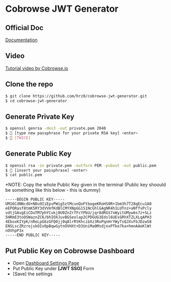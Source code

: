 # Cobrowse JWT Generator

## Official Doc
[Documentation](https://docs.cobrowse.io/agent-side-integrations/json-web-tokens-jwts)

## Video
[Tutorial video by Cobrowse.io](https://www.youtube.com/watch?v=jm8AYUfH9hw&t=288s)

## Clone the repo
```bash
$ git clone https://github.com/hrz8/cobrowse-jwt-generator.git
$ cd cobrowse-jwt-generator
```

## Generate Private Key
```bash
$ openssl genrsa -des3 -out private.pem 2048
$ 🔑 [type new passphrase for your private RSA key] <enter>
$ 🔑 [TWICE]
```

## Generate Public Key
```bash
$ openssl rsa -in private.pem -outform PEM -pubout -out public.pem
$ 🔑 [insert your passphrase] <enter>
$ cat public.pem
```
*NOTE: Copy the whole Public Key given in the terminal (Public key shoould be something like this below - this is dummy)
```
-----BEGIN PUBLIC KEY-----
UM16CdNNcdU+N0u9IiEpvPWig5ztMcunQoFtbogeKRoHS0R+1bm3h7T28qEcu1A0
eEPORasf8tmK5RY3dVVmfKdBlCMYXNpGG1S1NcGhlGAgNR4h1LUTnz+aNffvPcly
vdtjGAvgEiCDuTM7phYCukj8U0ZnZrfFcYPbU/jqr8dRGS7xWyitUMyw6s7z+SLz
5HRmE3toOSWaznZC6/bhIOXJuvBGSeolap2CPDGUG3Edsl6UEsGRhXTZLXLqAPH3
4EboxKIYpK/nReLpG6zGFQ0jj0qAlrRtKhcibXz3RoPqnHrYWyTsQJXvFbJDzwS8
ENSLscZRzrojskOIx0pBqwGytnOVHXt+D3UniMa0MsdjnxPTke7ka+hmnAAeKlWt
nOVhpP3x
-----END PUBLIC KEY-----
```

## Put Public Key on Cobrowse Dashboard
- Open [Dashboard Settings Page](https://cobrowse.io/dashboard/settings/integrations)
- Put Public Key under **[JWT SSO]** Form
- [Save] the settings
